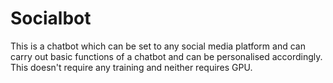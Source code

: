 # Socialbot
This is a chatbot which can be set to any social media platform and can carry out basic functions of a chatbot and can be personalised accordingly. 
This doesn't require any training and neither requires GPU.
